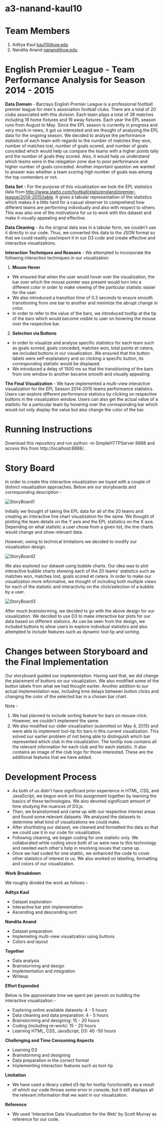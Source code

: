 # a3-nanand-kaul10

# Team Members

1. Aditya Kaul kaul10@uw.edu
2. Nandita Anand nanand@uw.edu

# English Premier League - Team Performance Analysis for Season 2014 - 2015
**Data Domain** - Barclays English Premier League is a professional football premier league for men's association football clubs. There are a total of 20 clubs associated with this division. Each team plays a total of 38 matches including 19 home fixtures and 19 away fixtures. Each year the EPL season runs from August to May. 
Since the EPL season is currently in progress and very much in news, it got us interested and we thought of analysing the EPL data for the ongoing season. We decided to analyse the performance statistics of each team with regards to the number of matches they won, number of matches lost, number of goals scored, and number of goals conceded which would help us compare the teams with a higher points tally and the number of goals they scored. Also, it would help us understand which teams were in the relegation zone due to poor performance and higher number of goals conceded. Another important question we wanted to answer was whether a team scoring high number of goals was among the top contenders or not.

**Data Set** - For the purpose of this visualization we took the EPL statistics data from http://www.statto.com/football/stats/england/premier-league/2014-2015/table. It gives a tabular representation of the statistics which makes it a little hard for a casual observer to comprehend how different teams are performing individually and also with respect to others. This was also one of the motivations for us to work with this dataset and make it visually appealing and effective.

**Data Cleaning** - As the original data was in a tabular form, we couldn't use it directly in our code. Thus, we converted this data to the JSON format so that we could readily use/import it in our D3 code and create effective and interactive visualizations. 

**Interaction Techniques and Reasons** - We attempted to incorporate the following interaction techniques in our visualization

1. **Mouse Hover**
  - We ensured that when the user would hover over the visualization, the bar over which the mouse pointer was present would turn into a different color in order to make viewing of the particular statistic easier for the user. 
  - We also introduced a transition time of 0.3 seconds to ensure smooth transitioning from one bar to another and minimize the abrupt change in color.
  - In order to refer to the value of the bars, we introduced tooltip at the tip of the bars which would become visible to user on hovering the mouse over the respective bar.

2. **Selection via Buttons**
  - In order to visualize and analyse specific statistics for each team such as goals scored, goals conceded, matches won, total points et cetera, we included buttons in our visualization. We ensured that the button labels were self-explanatory and on clicking a specific button, its corresponding statistic would be displayed.
  - We introduced a delay of 1500 ms so that the transitioning of the bars from one window to another became smooth and visually appealing.

**The Final Visualization** - We have implemented a multi-view interactive visualization for the EPL Season 2014-2015 teams performance statistics. Users can explore different performance statisics by clicking on respective buttons in the visualization window. Users can also get the actual value of a statistic for a particular team by hovering over the corresponding bar which would not only display the value but also change the color of the bar.

# Running Instructions

Download this repository and run python -m SimpleHTTPServer 8888 and access this from http://localhost:8888/.

# Story Board

In order to create this interactive visualization we toyed with a couple of distinct visualization approaches. Below are our storyboards and corresponding description -

![StoryBoard1](https://github.com/CSE512-15S/a3-nanand-kaul10/blob/master/story_1.jpg?raw=true)

Initially we thought of taking the EPL data for all of the 20 teams and creating an interactive line chart visualization for the same. We thought of plotting the team details on the Y axis and the EPL statistics on the X axis. Depending on what statistic a user chose from a given list, the line charts would change and show relevant data.

However, owing to technical limitations we decided to modify our visualization design.

![StoryBoard2](https://github.com/CSE512-15S/a3-nanand-kaul10/blob/master/story_2.jpg?raw=true)

We also explored our dataset using bubble charts. Our idea was to plot interactive bubble charts showing each of the 20 teams' statistics such as matches won, matches lost, goals scored et cetera. In order to make our visualization more informative, we thought of including both multiple views for each of the statistic and interactivity on the click/selection of a bubble by a user. 

![StoryBoard3](https://github.com/CSE512-15S/a3-nanand-kaul10/blob/master/story_3.jpg?raw=true)

After much brainstorming, we decided to go with the above design for our visualization. We decided to use D3 to make interactive bar plots for our data based on different statisics. As can be seen from the design, we included buttons to allow users to explore individual statistics and also attempted to include features such as dynamic tool tip and sorting.

# Changes between Storyboard and the Final Implementation

Our storyboard guided our implementation. Having said that, we did change the placement of buttons on our visualization. We also modified some of the button labels from what we had thought earlier. Another addition to our actual implementation was, including time delays between button clicks and changing the color of the selected bar in a chosen bar chart. 

Note - 
1. We had planned to include sorting feature for bars on mouse-click. However, we couldn't implement the same. 
2. We also modified our older visualization (submitted on May 4, 2015) and were able to implement tool-tip for bars in this current visualization. This solved our earlier problem of not being able to distinguish which bar represented which club in the visualization. The tooltip now contains all the relevant information for each club and for each statistic. It also contains an image of the club logo for those interested. These are the additional features that we have added.

# Development Process

- As both of us didn't have significant prior experience in HTML, CSS, and JavaScript, we begun work on this assignment together by learning the basics of these technologies. We also devoted significant amount of time studying the nuances of D3.js. 
- Then, we brainstormed and came up with our respective interest areas and found some relevant datasets. We analysed the datasets to determine what kind of visualizations we could make. 
- After shortlisting our dataset, we cleaned and formatted the data so that we could use it in our code for visualization.
- Following cleaning, we began coding for one statistic only. We collaborated while coding since both of us were new to this technology and needed each other's help in resolving issues that came up.
- Once we had coded for one statitic, we enhanced the code to cover other statistics of interest to us. We also worked on labelling, formatting and colors of our visualization.

**Work Breakdown**

We roughly divided the work as follows -

**Aditya Kaul**
- Dataset exploration
- Interactive bar plot implementation
- Ascending and descending sort

**Nandita Anand**
- Dataset preparation
- Implemeting multi-view visualization using buttons
- Colors and layout

**Together**
- Data analysis
- Brainstorming and design
- Implementation and integration
- Writeup

**Effort Expended**

Below is the approximate time we spent per person on building the interactive visualization -
- Exploring online available datasets: 4 - 5 hours
- Data cleaning and data preparation: 4 - 5 hours
- Brainstorming and designing: 15 - 20 hours
- Coding (including re-work): 15 - 20 hours
- Learning HTML, CSS, JavaScript, D3: 40 -50 hours

**Challenging and Time Consuming Aspects**

- Learning D3
- Brainstorming and designing
- Data preparation in the correct format
- Implementing interaction features such as tool-tip

**Limitation**
- We have used a library called d3-tip for tooltip functionality as a result of which our code throws some error in console, but it still displays all the relevant information that we want in our visualization.

**Reference**
- We used 'Interactive Data Visualization for the Web' by Scott Murray as reference for our code.
